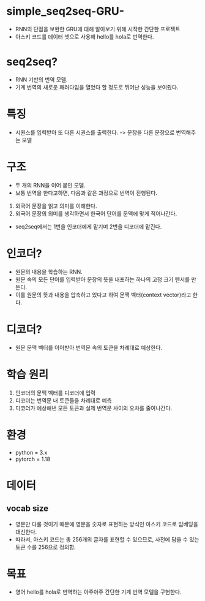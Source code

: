 # simple_seq2seq-GRU-
- RNN의 단점을 보완한 GRU에 대해 알아보기 위해 시작한 간단한 프로젝트
- 아스키 코드를 데이터 셋으로 사용해 hello를 hola로 번역한다.

# seq2seq?
- RNN 기반의 번역 모델.
- 기계 번역의 새로운 패러다임을 열었다 할 정도로 뛰어난 성능을 보여줬다.

# 특징
- 시퀀스를 입력받아 또 다른 시권스를 출력한다. -> 문장을 다른 문장으로 번역해주는 모델

# 구조
- 두 개의 RNN을 이어 붙인 모델.
- 보통 번역을 한다고하면, 다음과 같은 과정으로 번역이 진행된다.
1. 외국어 문장을 읽고 의미를 이해한다.
2. 외국어 문장의 의미를 생각하면서 한국어 단어를 문맥에 맞게 적어나간다.
- seq2seq에서는 1번을 인코더에게 맡기며 2번을 디코더에 맡긴다.

# 인코더?
- 원문의 내용을 학습하는 RNN.
- 원문 속의 모든 단어를 입력받아 문장의 뜻을 내포하는 하나의 고정 크기 텐서를 만든다.
- 이를 원문의 뜻과 내용을 압축하고 있다고 하여 문맥 벡터(context vector)라고 한다.

# 디코더?
- 원문 문맥 벡터를 이어받아 번역문 속의 토큰을 차례대로 예상한다.

# 학습 원리
1. 인코더의 문맥 벡터를 디코더에 입력
2. 디코더는 번역문 내 토큰들을 차례대로 예측
3. 디코더가 예상해낸 모든 토큰과 실제 번역문 사이의 오차를 줄여나간다.

# 환경
- python = 3.x
- pytorch = 1.18

# 데이터
## vocab size
- 영문만 다룰 것이기 때문에 영문을 숫자로 표현하는 방식인 아스키 코드로 임베딩을 대신한다.
- 따라서, 아스키 코드는 총 256개의 글자를 표현할 수 있으므로, 사전에 담을 수 있는 토큰 수를 256으로 정의함.

# 목표
- 영어 hello를 hola로 번역하는 아주아주 간단한 기계 번역 모델을 구현한다.
